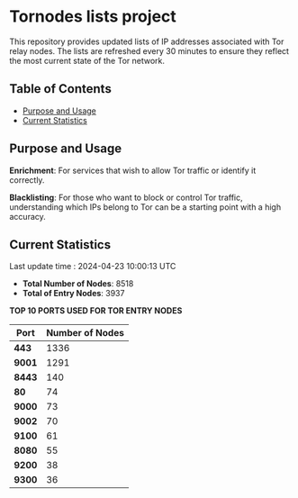 # Tornodes lists project

This repository provides updated lists of IP addresses associated with Tor relay nodes. The lists are refreshed every 30 minutes to ensure they reflect the most current state of the Tor network.

## Table of Contents

- [Purpose and Usage](#purpose-and-usage)
- [Current Statistics](#current-statistics)


## Purpose and Usage

**Enrichment**: For services that wish to allow Tor traffic or identify it correctly.

**Blacklisting**: For those who want to block or control Tor traffic, understanding which IPs belong to Tor can be a starting point with a high accuracy.

## Current Statistics

Last update time : 2024-04-23 10:00:13 UTC

- **Total Number of Nodes**: 8518
- **Total of Entry Nodes**: 3937

**TOP 10 PORTS USED FOR TOR ENTRY NODES**

| **Port** | **Number of Nodes** |
|------|-----------------|
| **443**   | 1336  |
| **9001**   | 1291  |
| **8443**   | 140  |
| **80**   | 74  |
| **9000**   | 73  |
| **9002**   | 70  |
| **9100**   | 61  |
| **8080**   | 55  |
| **9200**   | 38  |
| **9300**   | 36  |

